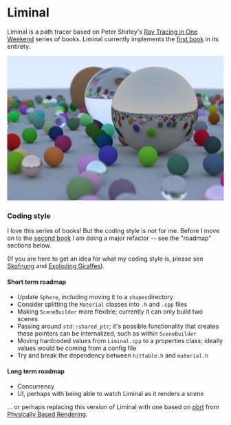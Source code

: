 Liminal
=====

Liminal is a path tracer based on Peter Shirley's [Ray Tracing in One Weekend](https://raytracing.github.io/) series of books. Liminal currently implements the [first book](https://raytracing.github.io/books/RayTracingInOneWeekend.html) in its entirety.

![Liminal screenshot](README-RTOWBookCover.png)

### Coding style

I love this series of books! But the coding style is not for me. Before I move on to the [second book](https://raytracing.github.io/books/RayTracingTheNextWeek.html) I am doing a major refactor -- see the "roadmap" sections below.

(If you are here to get an idea for what my coding style is, please see [Skofnung](https://github.com/explodinggiraffes/skofnung) and [Exploding Giraffes](https://github.com/explodinggiraffes/exploding-giraffe-imgui)).

 #### Short term roadmap

- Update `Sphere`, including moving it to a `shapes`directory
- Consider splitting the `Material` classes into `.h` and `.cpp` files
- Making `SceneBuilder` more flexible; currently it can only build two scenes
- Passing around `std::shared_ptr`; it's possible functionality that creates these pointers can be internalized, such as within `SceneBuilder`
- Moving hardcoded values from `Liminal.cpp` to a properties class; ideally values would be coming from a config file
- Try and break the dependency between `hittable.h` and `material.h`

#### Long term roadmap

- Concurrency
- UI, perhaps with being able to watch Liminal as it renders a scene

... or perhaps replacing this version of Liminal with one based on [pbrt](https://github.com/mmp/pbrt-v3) from [Physically Based Rendering](https://www.pbr-book.org/).
